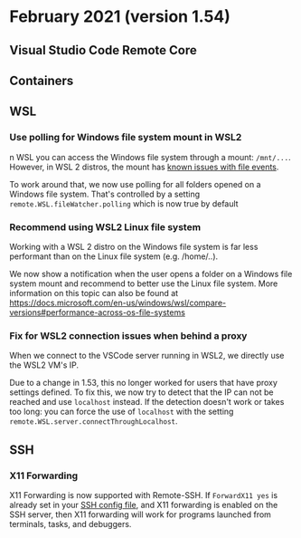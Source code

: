 # February 2021 (version 1.54)

## Visual Studio Code Remote Core

## Containers


## WSL

### Use polling for Windows file system mount in WSL2

n WSL you can access the Windows file system through a mount: `/mnt/...`.
However, in WSL 2 distros, the mount has [known issues with file events](https://github.com/microsoft/WSL/issues/).

To work around that, we now use polling for all folders opened on a Windows file system.
That's controlled by a setting `remote.WSL.fileWatcher.polling` which is now true by default

### Recommend using WSL2 Linux file system

Working with a WSL 2 distro on the Windows file system is far less performant than on the Linux file system (e.g. /home/..).

We now show a notification when the user opens a folder on a Windows file system mount and recommend to better use the Linux file system. More information on this topic can also be found at https://docs.microsoft.com/en-us/windows/wsl/compare-versions#performance-across-os-file-systems


### Fix for WSL2 connection issues when behind a proxy

When we connect to the VSCode server running in WSL2, we directly use the WSL2 VM's IP.

Due to a change in 1.53, this no longer worked for users that have proxy settings defined. To fix this, we now try to detect that the IP can not be reached and use `localhost` instead.
If the detection doesn't work or takes too long: you can force the use of `localhost` with the setting `remote.WSL.server.connectThroughLocalhost`.

## SSH

### X11 Forwarding

X11 Forwarding is now supported with Remote-SSH. If `ForwardX11 yes` is already set in your [SSH config file](https://man7.org/linux/man-pages/man5/ssh_config.5.html), and X11 forwarding is enabled on the SSH server, then X11 forwarding will work for programs launched from terminals, tasks, and debuggers.
